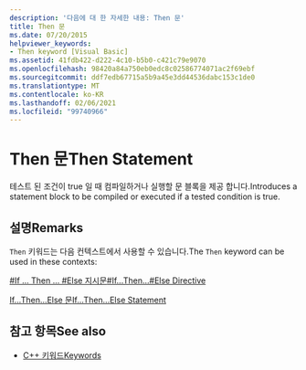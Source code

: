 ```yaml
---
description: '다음에 대 한 자세한 내용: Then 문'
title: Then 문
ms.date: 07/20/2015
helpviewer_keywords:
- Then keyword [Visual Basic]
ms.assetid: 41fdb422-d222-4c10-b5b0-c421c79e9070
ms.openlocfilehash: 98420a84a750eb0edc8c02586774071ac2f69ebf
ms.sourcegitcommit: ddf7edb67715a5b9a45e3dd44536dabc153c1de0
ms.translationtype: MT
ms.contentlocale: ko-KR
ms.lasthandoff: 02/06/2021
ms.locfileid: "99740966"
---
```

# <a name="then-statement"></a><span data-ttu-id="e529e-103">Then 문</span><span class="sxs-lookup"><span data-stu-id="e529e-103">Then Statement</span></span>

<span data-ttu-id="e529e-104">테스트 된 조건이 true 일 때 컴파일하거나 실행할 문 블록을 제공 합니다.</span><span class="sxs-lookup"><span data-stu-id="e529e-104">Introduces a statement block to be compiled or executed if a tested condition is true.</span></span>  
  
## <a name="remarks"></a><span data-ttu-id="e529e-105">설명</span><span class="sxs-lookup"><span data-stu-id="e529e-105">Remarks</span></span>  

 <span data-ttu-id="e529e-106">`Then` 키워드는 다음 컨텍스트에서 사용할 수 있습니다.</span><span class="sxs-lookup"><span data-stu-id="e529e-106">The `Then` keyword can be used in these contexts:</span></span>  
  
 [<span data-ttu-id="e529e-107">#If ... Then ... #Else 지시문</span><span class="sxs-lookup"><span data-stu-id="e529e-107">#If...Then...#Else Directive</span></span>](../directives/if-then-else-directives.md)  
  
 [<span data-ttu-id="e529e-108">If...Then...Else 문</span><span class="sxs-lookup"><span data-stu-id="e529e-108">If...Then...Else Statement</span></span>](if-then-else-statement.md)  
  
## <a name="see-also"></a><span data-ttu-id="e529e-109">참고 항목</span><span class="sxs-lookup"><span data-stu-id="e529e-109">See also</span></span>

- [<span data-ttu-id="e529e-110">C++ 키워드</span><span class="sxs-lookup"><span data-stu-id="e529e-110">Keywords</span></span>](../keywords/index.md)

